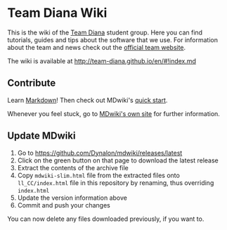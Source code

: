 Team Diana Wiki
======

This is the wiki of the [Team Diana](http://teamdiana.org/) student group. Here you can find tutorials, guides and tips about the software that we use. For information about the team and news check out the [official team website](http://teamdiana.org/).  

The wiki is available at http://team-diana.github.io/en/#!index.md

Contribute
------------------

Learn [Markdown](https://help.github.com/articles/github-flavored-markdown)! Then check out MDwiki's [quick start](http://dynalon.github.io/mdwiki/#!quickstart.md).

Whenever you feel stuck, go to [MDwiki's own site](http://mdwiki.info) for further information.

Update MDwiki
-------------

1. Go to https://github.com/Dynalon/mdwiki/releases/latest
1. Click on the green button on that page to download the latest release
1. Extract the contents of the archive file
1. Copy `mdwiki-slim.html` file from the extracted files onto `ll_CC/index.html` file in this repository by renaming, thus overriding `index.html`
1. Update the version information above
1. Commit and push your changes

You can now delete any files downloaded previously, if you want to.
